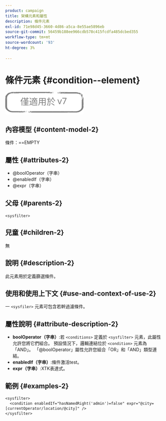 ```yaml
---
product: campaign
title: 架構元素和屬性
description: 條件元素
exl-id: 71e98d45-3660-4d86-a5ca-8e55ae5896eb
source-git-commit: 56459b188ee966cdb578c415fcdfa485dcbed355
workflow-type: tm+mt
source-wordcount: '93'
ht-degree: 3%

---
```


# 條件元素 {#condition--element}

![](../../../assets/v7-only.svg)

## 內容模型 {#content-model-2}

條件：==EMPTY

## 屬性 {#attributes-2}

* @boolOperator（字串）
* @enabledIf（字串）
* @expr（字串）

## 父母 {#parents-2}

`<sysfilter>`

## 兒童 {#children-2}

無

## 說明 {#description-2}

此元素用於定義篩選條件。

## 使用和使用上下文 {#use-and-context-of-use-2}

一 `<sysfiler>`  元素可包含若幹過濾條件。

## 屬性說明 {#attribute-description-2}

* **boolOperator（字串）**:若 `<conditions>` 定義於  `<sysfilter>` 元素，此屬性允許您將它們組合。 預設情況下，邏輯連結位於 `<condition>` 元素為「AND」。 「@boolOperator」屬性允許您組合「OR」和「AND」類型連結。
* **enabledIf（字串）**:條件激活test。
* **expr（字串）**:XTK表達式。

## 範例 {#examples-2}

```
<sysfilter>
  <condition enabledIf="hasNamedRight('admin')=false" expr="@city=[currentOperator/location/@city]" />
</sysfilter>
```
